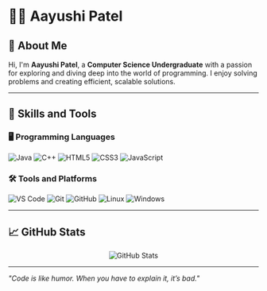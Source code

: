 # 👩‍💻 Aayushi Patel


## 🌟 About Me
Hi, I'm **Aayushi Patel**, a **Computer Science Undergraduate** with a passion for exploring and diving deep into the world of programming. I enjoy solving problems and creating efficient, scalable solutions.

---

## 🔧 Skills and Tools
### 🖥️ Programming Languages
![Java](https://img.shields.io/badge/-Java-007396?logo=java&logoColor=white&style=for-the-badge) ![C++](https://img.shields.io/badge/-C++-00599C?logo=c%2B%2B&logoColor=white&style=for-the-badge) ![HTML5](https://img.shields.io/badge/-HTML5-E34F26?logo=html5&logoColor=white&style=for-the-badge) ![CSS3](https://img.shields.io/badge/-CSS3-1572B6?logo=css3&logoColor=white&style=for-the-badge) ![JavaScript](https://img.shields.io/badge/-JavaScript-F7DF1E?logo=javascript&logoColor=black&style=for-the-badge)

### 🛠️ Tools and Platforms
![VS Code](https://img.shields.io/badge/-VS_Code-007ACC?logo=visual-studio-code&logoColor=white&style=for-the-badge) ![Git](https://img.shields.io/badge/-Git-F05032?logo=git&logoColor=white&style=for-the-badge) ![GitHub](https://img.shields.io/badge/-GitHub-181717?logo=github&logoColor=white&style=for-the-badge) ![Linux](https://img.shields.io/badge/-Linux-FCC624?logo=linux&logoColor=black&style=for-the-badge) ![Windows](https://img.shields.io/badge/-Windows-0078D6?logo=windows&logoColor=white&style=for-the-badge)

---

## 📈 GitHub Stats
<p align="center">
  <img src="https://github-readme-stats.vercel.app/api?username=aayushi05-pixie&show_icons=true&theme=calm" alt="GitHub Stats" />
  
</p>

---


*"Code is like humor. When you have to explain it, it’s bad."*
